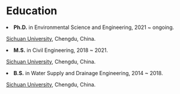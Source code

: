 # Education




<li><b>Ph.D.</b> in Environmental Science and Engineering, 2021 ~ ongoing.

<a href="https://en.scu.edu.cn/" target="_blank">Sichuan University</a>, Chengdu, China.</li>


<li><b>M.S.</b> in Civil Engineering, 2018 ~ 2021.

<a href="https://en.scu.edu.cn/" target="_blank">Sichuan University</a>, Chengdu, China.</li>


<li><b>B.S.</b> in Water Supply and Drainage Engineering, 2014 ~ 2018.

<a href="https://en.scu.edu.cn/" target="_blank">Sichuan University</a>, Chengdu, China.</li>
